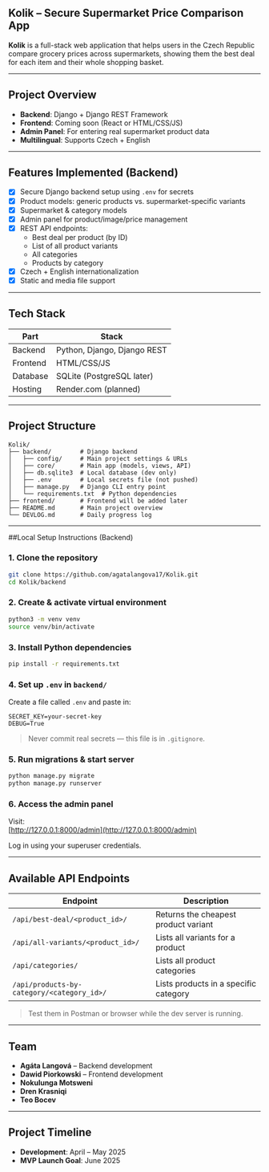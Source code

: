 ## Kolik – Secure Supermarket Price Comparison App

**Kolik** is a full-stack web application that helps users in the Czech Republic compare grocery prices across supermarkets, showing them the best deal for each item and their whole shopping basket.

---

## Project Overview

- **Backend**: Django + Django REST Framework  
- **Frontend**: Coming soon (React or HTML/CSS/JS)  
- **Admin Panel**: For entering real supermarket product data  
- **Multilingual**: Supports Czech + English   

---

## Features Implemented (Backend)

- [x] Secure Django backend setup using `.env` for secrets  
- [x] Product models: generic products vs. supermarket-specific variants  
- [x] Supermarket & category models  
- [x] Admin panel for product/image/price management  
- [x] REST API endpoints:
  - Best deal per product (by ID)
  - List of all product variants  
  - All categories
  - Products by category  
- [x] Czech + English internationalization  
- [x] Static and media file support  

---

## Tech Stack

| Part      | Stack                          |
|-----------|--------------------------------|
| Backend   | Python, Django, Django REST    |
| Frontend  | HTML/CSS/JS                    |
| Database  | SQLite (PostgreSQL later)      |
| Hosting   | Render.com (planned)           |

---

## Project Structure

```
Kolik/
├── backend/        # Django backend
│   ├── config/     # Main project settings & URLs
│   ├── core/       # Main app (models, views, API)
│   ├── db.sqlite3  # Local database (dev only)
│   ├── .env        # Local secrets file (not pushed)
│   ├── manage.py   # Django CLI entry point
│   └── requirements.txt  # Python dependencies
├── frontend/       # Frontend will be added later
├── README.md       # Main project overview
└── DEVLOG.md       # Daily progress log
```

---

##Local Setup Instructions (Backend)

### 1. Clone the repository

```bash
git clone https://github.com/agatalangova17/Kolik.git
cd Kolik/backend
```

### 2. Create & activate virtual environment

```bash
python3 -m venv venv
source venv/bin/activate
```

### 3. Install Python dependencies

```bash
pip install -r requirements.txt
```

### 4. Set up `.env` in `backend/`

Create a file called `.env` and paste in:

```env
SECRET_KEY=your-secret-key
DEBUG=True
```

>  Never commit real secrets — this file is in `.gitignore`.

### 5. Run migrations & start server

```bash
python manage.py migrate
python manage.py runserver
```

### 6. Access the admin panel

Visit:  
[http://127.0.0.1:8000/admin](http://127.0.0.1:8000/admin)

Log in using your superuser credentials.

---

## Available API Endpoints

| Endpoint | Description |
|----------|-------------|
| `/api/best-deal/<product_id>/` | Returns the cheapest product variant |
| `/api/all-variants/<product_id>/` | Lists all variants for a product |
| `/api/categories/` | Lists all product categories |
| `/api/products-by-category/<category_id>/` | Lists products in a specific category |

> Test them in Postman or browser while the dev server is running.

---

## Team

- **Agáta Langová** – Backend development  
- **Dawid Piorkowski** – Frontend development  
- **Nokulunga Motsweni**  
- **Dren Krasniqi**  
- **Teo Bocev**

---

## Project Timeline

-  **Development**: April – May 2025  
-  **MVP Launch Goal**: June 2025  
